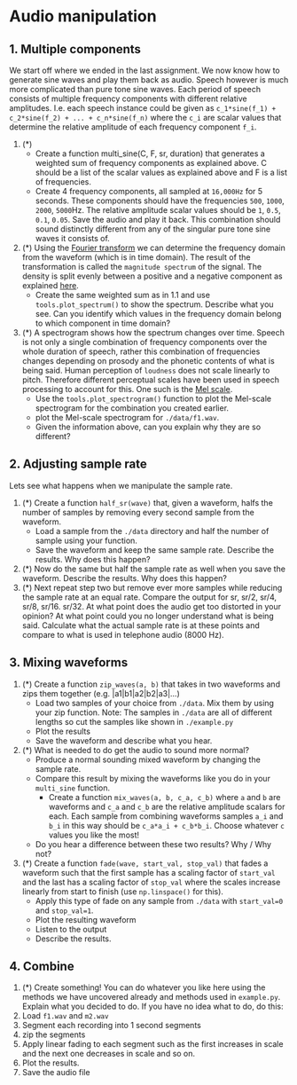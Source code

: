# Audio manipulation

## 1. Multiple components
We start off where we ended in the last assignment. We now know how to generate sine waves and play them back as audio. Speech however is much more complicated than pure tone sine waves. Each period of speech consists of multiple frequency components with different relative amplitudes. I.e. each speech instance could be given as `c_1*sine(f_1) + c_2*sine(f_2) + ... + c_n*sine(f_n)` where the `c_i` are scalar values that determine the relative amplitude of each frequency component `f_i`.
1. (*)
    * Create a function multi_sine(C, F, sr, duration) that generates a weighted sum of frequency components as explained above. C should be a list of the scalar values as explained above and F is a list of frequencies.
    * Create 4 frequency components, all sampled at `16,000Hz` for 5 seconds. These components should have the frequencies `500`, `1000`, `2000`, `5000`Hz. The relative amplitude scalar values should be `1`, `0.5`, `0.1`, `0.05`. Save the audio and play it back. This combination should sound distinctly different from any of the singular pure tone sine waves it consists of.
2. (*) Using the [Fourier transform](https://en.wikipedia.org/wiki/Fourier_transform) we can determine the frequency domain from the waveform (which is in time domain). The result of the transformation is called the `magnitude spectrum` of the signal. The density is split evenly between a positive and a negative component as explained [here](https://en.wikipedia.org/wiki/Euler%27s_formula#Relationship_to_trigonometry).
    * Create the same weighted sum as in 1.1 and use `tools.plot_spectrum()` to show the spectrum. Describe what you see. Can you identify which values in the frequency domain belong to which component in time domain?
3. (*) A spectrogram shows how the spectrum changes over time. Speech is not only a single combination of frequency components over the whole duration of speech, rather this combination of frequencies changes depending on prosody and the phonetic contents of what is being said. Human perception of `loudness` does not scale linearly to pitch. Therefore different perceptual scales have been used in speech processing to account for this. One such is the [Mel scale](https://en.wikipedia.org/wiki/Mel_scale).
    * Use the `tools.plot_spectrogram()` function to plot the Mel-scale spectrogram for the combination you created earlier.
    * plot the Mel-scale spectrogram for `./data/f1.wav`.
    * Given the information above, can you explain why they are so different?


## 2. Adjusting sample rate
Lets see what happens when we manipulate the sample rate.
1. (*) Create a function `half_sr(wave)` that, given a waveform, halfs the number of samples by removing every second sample from the waveform.
    * Load a sample from the `./data` directory and half the number of sample using your function.
    * Save the waveform and keep the same sample rate. Describe the results. Why does this happen?
2. (*) Now do the same but half the sample rate as well when you save the waveform. Describe the results. Why does this happen?
3. (*) Next repeat step two but remove ever more samples while reducing the sample rate at an equal rate. Compare the output for sr, sr/2, sr/4, sr/8, sr/16. sr/32. At what point does the audio get too distorted in your opinion? At what point could you no longer understand what is being said. Calculate what the actual sample rate is at these points and compare to what is used in telephone audio (8000 Hz).


## 3. Mixing waveforms
1. (*) Create a function `zip_waves(a, b)` that takes in two waveforms and zips them together (e.g. |a1|b1|a2|b2|a3|...)
    * Load two samples of your choice from `./data`. Mix them by using your zip function. Note: The samples in `./data` are all of different lengths so cut the samples like shown in `./example.py`
    * Plot the results
    * Save the waveform and describe what you hear.
2. (*) What is needed to do get the audio to sound more normal?
    * Produce a normal sounding mixed waveform by changing the sample rate.
    * Compare this result by mixing the waveforms like you do in your `multi_sine` function.
        * Create a function `mix_waves(a, b, c_a, c_b)` where `a` and `b` are waveforms and `c_a` and `c_b` are the relative amplitude scalars for each. Each sample from combining waveforms samples `a_i` and `b_i` in this way should be `c_a*a_i + c_b*b_i`. Choose whatever `c` values you like the most!
    * Do you hear a difference between these two results? Why / Why not?
3. (*) Create a function `fade(wave, start_val, stop_val)` that fades a waveform such that the first sample has a scaling factor of `start_val` and the last has a scaling factor of `stop_val` where the scales increase linearly from start to finish (use `np.linspace()` for this).
    * Apply this type of fade on any sample from `./data` with `start_val=0` and `stop_val=1`.
    * Plot the resulting waveform
    * Listen to the output
    * Describe the results.


## 4. Combine

1. (*) Create something! You can do whatever you like here using the methods we have uncovered already and methods used in `example.py`. Explain what you decided to do. If you have no idea what to do, do this:
1. Load `f1.wav` and `m2.wav`
2. Segment each recording into 1 second segments
3. zip the segments
4. Apply linear fading to each segment such as the first increases in scale and the next one decreases in scale and so on.
5. Plot the results.
6. Save the audio file
